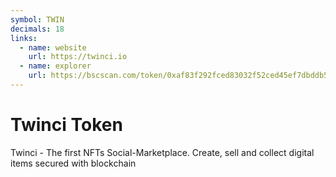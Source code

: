 ```yaml
---
symbol: TWIN
decimals: 18
links:
  - name: website
    url: https://twinci.io
  - name: explorer
    url: https://bscscan.com/token/0xaf83f292fced83032f52ced45ef7dbddb586441a
---
```


# Twinci Token

Twinci - The first NFTs Social-Marketplace. Create, sell and collect digital items secured with blockchain
